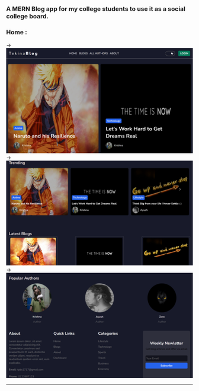 ### A MERN Blog app for my college students to use it as a social college board.

### Home :
-> <img src="https://github.com/Geek-Tekina/TEKINA_BLOG/blob/main/Screenshot%20(196).png">
-> <img src="https://github.com/Geek-Tekina/TEKINA_BLOG/blob/main/Screenshot%20(197).png">
-> <img src="https://github.com/Geek-Tekina/TEKINA_BLOG/blob/main/Screenshot%20(198).png">
<hr>
